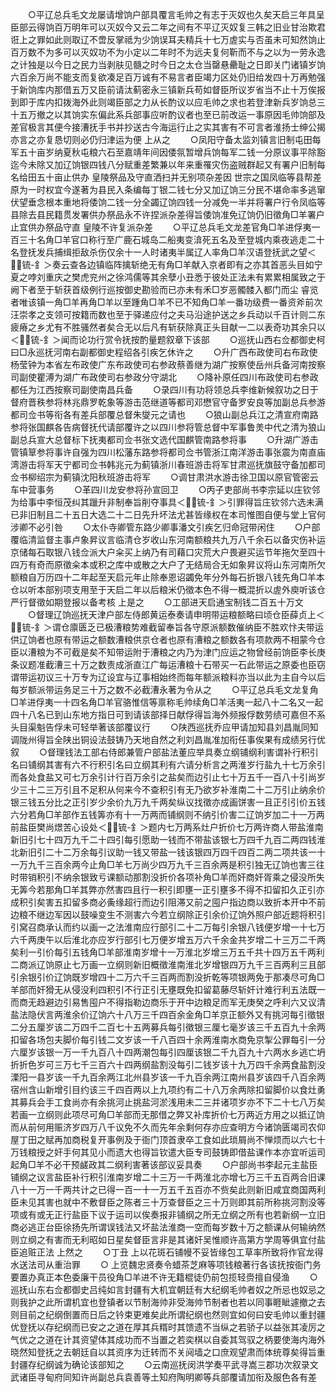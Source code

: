 <!-- { "loadSidebar": true } -->
　　○平辽总兵毛文龙屡请增饷户部具覆言毛帅之有志于灭奴也久矣天启三年具呈臣部云得饷百万明年可以灭奴今又云二年之间有不平辽灭奴复三韩之旧业甘治欺君诳上之罪如此则取辽不啻反掌祗为少饷误耳夫精兵十七万虗实与否虽未可知然饷止百万数不为多可以灭奴功不为小定以二年时不为远夫复何靳而不与之以为一劳永逸之计独是以今日之民力当剥肤见髓之时今日之太仓当罄悬罍耻之日即关门诸镇岁饷六百余万尚不能支而复欲凑足百万诚有不易言者臣竭力区处仍旧给发四十万再勉强于新饷库内那借五万又臣前请汰蓟密永三镇新兵苟如督臣所议岁省当不止十万俟报到即于库内扣拨海外此则竭臣部之力从长酌议以应毛帅之求也若登津新兵岁饷总三十五万撤之以其饷实东偏此系兵部事应听酌议者也至已前改运一事原因毛帅饷部及差官极言其便今接漕抚手书并抄送古今海运行止之实其害有不可言者淮扬士绅公揭亦言之亦复恳切则必仍归津运为便  上从之
　　○凤阳守备太监刘镇言旧制屯田每军五十亩岁纳夏秋屯粮六石至嘉靖年间因倭氛暂增兵饷每军二钱一分原议事平除豁迄今未除又加辽饷银四钱八分赋重差繁兼以年来重罹灾伤盗贼群起又有署户旧制每名给田五十亩止供办  皇陵祭品及守直洒扫并无别项杂差因  世宗之国凤临等县帮差原为一时权宜今遂著为县民入条编每丁银二钱七分又加辽饷三分民不堪命率多逃窜伏望垂念根本重地将倭饷二钱一分全蠲辽饷四钱一分减免一半并将署户行令凤临等县除去县民籍贯发署供办祭品永不许捏派杂差得旨倭饷准免辽饷仍旧徵角□羊署户止宜供办祭品守直  皇陵不许复派杂差
　　○平辽总兵毛文龙差官角□羊进俘夷一百三十名角□羊官口称行至广鹿石城岛二船夷变渰死五名及至登城内乘夜逃走二十名登抚发兵捕缉拒敌杀伤仅余十一人时诸夷半属辽人率角□羊汉语登抚武之望＜锍-釒＞奏云查各边镇临阵擒斩绝无有角□羊献入京者即有之亦其首恶头目如宁夏之哱刘重庆之樊虎兖州之徐鸿儒等其余孽小丑悉于彼处正法未有累累相属致之于阙下者至于斩获首级例行巡按御史勘验而已亦未有禾□岁恶髑髅入都门而尘  睿览者唯该镇一角□羊再角□羊以至踵角□羊不已不知角□羊一番功级费一番资斧前次汪崇孝之支领可按籍而数也至于驿递应付之夫马沿途护送之乡兵动以千百计则二东疲瘠之乡尤有不胜骚然者矣合无以后凡有斩获除真正头目献一二以表奇功其余只以＜锍-釒＞闻而论功行赏令抚按酌量题叙章下该部
　　○巡抚山西右佥都御史柯曰□永巡抚河南右副都御史程绍各引疾乞休许之
　　○升广西布政使司右布政使杨莹钟为本省左布政使广东布政使司右参政蔡善继为湖广按察使岳州兵备河南按察司副使瞿溥为湖广布政使司右参政分守湖北
　　○降补原任四川布政使司右参政都任为江西按察司副使南昌兵备
　　○录四川有功将领总兵李维新候叙功之日于督府晋秩参将林兆鼎罗乾象等游击范继道等都司邓懋官守备罗安良等加副总兵参游都司佥书等衔各有差兵部覆总督朱燮元之请也
　　○狼山副总兵江之清宣府南路参将张国麒各告病督抚代请部覆许之以四川参将管总督中军事鲁羙中代之清为狼山副总兵宣大总督标下抚夷都司佥书张文选代国麒管南路参将事
　　○升湖广游击管镇筸参将事许自强为四川松藩东路参将都司佥书管浙江南洋游击事张震为南直庙湾游击将军天宁都司佥书韩兆元为蓟镇浙川春班游击将军甘肃巡抚旗鼓守备加都司佥书柳绍宗为蓟镇沈阳秋班游击将军
　　○调甘肃洪水游击徐卫国以原官管密云车中营事务
　　○革四川龙安参将孙宣回卫
　　○丙子吏部尚书李宗延以庄钦邻为给事中李恒茂纠其躐升非制奉旨削夺事具＜锍-釒＞引罪得旨庄钦邻六选未满已非旧制且二十五日大选二十二日先升坏法尤甚皆缘权在本司惟图自便与堂上官何涉卿不必引咎
　　○太仆寺卿管东路少卿事潘文引疾乞归命冠带闲住
　　○户部覆临清监督主事卢象昇议言临清仓岁收山东河南额粮共九万八千余石以备灾伤补运京储每石取银八钱佥派大户籴买上纳乃有司藉口灾荒大户畏避买运节年拖欠至四十四万有奇而原徵籴本或积之库中或散之大户了无结局合无如象昇议将山东河南所欠额粮自万历四十二年起至天启元年止除奉恩诏蠲免年分外每石折银八钱先角□羊本仓以听本部别项支用至于天启二年以后粮米仍徵本色不得一概混折以虗外庾听该仓严行督徵如期登报以备考核  上是之
　　○工部进天启通宝制钱二百五十万文
　　○督理辽饷巡抚天津户部左侍郎黄运泰奏请申明带运粮额略曰顷仓臣薛贞上＜锍-釒＞谓仓廪匮乏已极漕粮势难截留奉旨各守原派额数催纳臣不胜欢忭夫带运供辽饷者也原有带运之额数漕粮供京仓者也原有漕粮之额数各有项款两不相蒙今仓臣以漕粮为不可截是矣不知带运附于漕粮之内乃为津门应运之物曾经前饷臣李长庚条议题准截漕三十万之数责成浙直江广每运漕粮十石带买一石此带运之原委也臣窃谓带运初议三十万专为辽设宜与辽事相始终而每年额派粮料亦当以此为主自今以后每岁额派带运务足三十万之数不必截漕永著为令从之
　　○平辽总兵毛文龙复角□羊进俘夷一十四名角□羊官骆惟信等禀称毛帅续角□羊活夷一起八十二名又一起四十八名已到山东地方指日可到请该部择日献俘得旨海外频报俘数劳绩可嘉但不系头目渠魁告俘未可轻举著该部覆议行
　　○陕西巡抚乔应甲请加知县刘昌胤同知调陇州得旨全陕出铜设法鼓铸乃天地自然之利刘昌胤准加衔任事俟果有成绩另行优叙
　　○督理钱法工部右侍郎兼管户部盐法董应举具奏立纲铺纲利害谓补行积引名曰铺纲其害有六不行积引名曰立纲其利有六请分析言之两淮岁行盐九十七万余引而各处食盐又可七万余引计行百万余引之盐矣而边引止七十万五千一百八十引尚岁少三十二三万引且不足积从何来今不查积引有无乃欲岁补淮南二十二万引止纳余价银三钱五分比之正引岁少余价九万九千两矣纵议找徵亦成画饼害一且正引引价五钱六分若角□羊部作五钱筭亦有十一万两而铺纲则不纳引价害二辽饷岁加二十一万两前盐臣樊尚燝苦心设处＜锍-釒＞题内七万两系灶户折价七万两许商人带盐淮南新旧引七十四万九千二十四引每引愿助一钱而不带盐该银七万四千九百二两四钱淮北新旧引二十二万余每引议助一钱又带盐一钱该银四万四千四百二两二项共该一十一万九千三百余两今止角□羊七万尚少四万九千三百余两是积引独无辽饷也害三往时带销积引不纳余银致亏课额动那割没折价各项补角□羊而奸商奸胥乘之侵没所失无筭今若那角□羊其弊亦然害四且行一积引即壅一正引壅多不得不扣留扣久正引亦成积引矣害五扣留多商必夤缘超行而边引阻滞又前之囤户指边商以致折本开中不前边粮不继边军因以鼓噪变生不测害六今若立纲除正引余价辽饷外照户部近题将积引引窝召商承认而约以画一之法淮南应行部引二十二万每引余银八钱便岁增一十七万六千两庚午以后淮北亦应岁行部引七万便岁增五万六千余金共岁增二十三万二千两矣利一引价每引五钱角□羊部淮南岁增十一万淮北岁增三万五千共十四万五千两利二商派辽饷原止七万画一立纲则新旧概徵淮南淮北岁增银四万九千三百两利三且部引余银引价辽饷既岁增四十二万六千三百两而割没折乾等项银两免于那凑尽可角□羊部而奸猾无从侵没利四积引不行正引无壅既免扣留葛藤尽斩奸计难行利五法既一而商无趋避边引易售囤户不得指勒边商乐于开中边粮足而军无庚癸之呼利六又议清盐法隐伏言两淮余价辽饷六十八万三千四百余金角□羊京正额外又有挑河每引徵银二分五厘岁该二万四千二百七十五两募兵每引徵银三厘七毫岁该三千五百九十余两扣留各场包夫脚价每引钱二文岁该一千八百四十余两淮南水商免京掣公罪每引一分六厘岁该银一万一千九百八十四两潮包每引四厘该银二千九百九十六两水乡逃亡坍折折色岁可三万七千三百六十四两纲盐割没每引二钱岁该十九万四千余两食盐割没溧阳一县岁该一千九百余两江北州县岁该一千九百余两江南州县岁该四千八百余两宿州含山新增引目约该三千四百两以上九项约有二十八万余两除扣留脚价以食灶勇其募兵会手工食尚亦有余挑河止挑盐河淤浅用未二三并诸项岁亦不下二十七八万矣若画一立纲则此项尽可角□羊部而无那借之弊又补库折价七万两近方用之以抵辽饷而从前何用赈济岁四万八千议免不久而先年余剩何存亦应查明方今诸饷匮竭司农仰屋丁田之赋再加商税复开事例及于衙门顶首隶卒工食如此琐屑尚不惮烦而以六七十万钱粮授之奸手何其见小而遗大也得旨钦遣大臣专司鼓铸即借盐课作本亦宜听运司起角□羊不必干预鹾政其二纲利害著该部议妥具奏
　　○户部尚书李起元主盐臣铺纲之议言盐臣补行积引淮南岁增二十三万一千两淮北亦增七万三千五百两合旧课八十一万一千两共计之已得一百一十一万五千五百亦不赀矣此则新旧咸宜商国两利臣未见其害也就中不敷督臣之陈者三十万查督臣之三十万则即其前所称挑河割没等项或有或无正行盐臣下议于运司以俟奏报非铺纲之所无立纲之所有也若新纲一立旧商必逃正台臣徐扬先所谓误钱法又坏盐法淮商一空而每岁数十万之额课从何输纳然则立纲之有害而无利昭如日星矣督臣言非是其诸奸吴惟顺许高第方学周等俱宜付盐臣追赃正法  上然之
　　○丁丑  上以花斑石铺幔不妥皆缘包工草率所致将作官龙得水送法司从重治罪
　　○  上览魏忠贤奏令蜡茶芝麻等项钱粮著行各该抚按衙门务要置办真正本色委廉干员役角□羊进不许无籍棍徒仍前包揽轻赍擅自侵渔
　　○巡抚山东右佥都御史吕纯如言封疆有大机宜朝廷有大纪纲毛帅者奴之所忌也奴忌之则我护之此所谓机宜也登镇者以节制海帅非受海帅节制者也若以同事睚眦遽撤之去则目前之纪纲倒置而日后之钤束更难矣此所谓纪纲也然则宜如何曰安毛帅以重封疆优登抚以存纪纲而已安之之道在厚其兵糈时其馈遗不当纵之若骄子以益张其凌厉之气优之之道在计其资望体其成功而不当置之若奕棋以自委其驾驭之柄要使海内海外晓然知登抚之去朝廷自以其资序为迁转而不关阋墙之口庶观望肃而体统尊矣得旨重封疆存纪纲诚为确论该部知之
　　○云南巡抚闵洪学奏平武寻嵩三郡功次叙录文武诸臣寻甸府同知许尚副总兵袁善等土知府陶明卿等兵部覆请加衔及服色各有差
